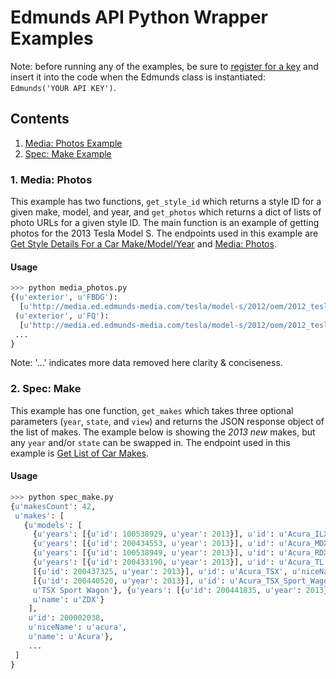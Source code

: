 # Edmunds API Python Wrapper Examples

Note: before running any of the examples, be sure to [register for a key](http://edmunds.mashery.com/member/register/) and insert it into the code when the Edmunds class is instantiated: `Edmunds('YOUR API KEY')`.

## Contents
1. [Media: Photos Example](#1-media-photos)
2. [Spec: Make Example](#2-spec-make)

### 1. Media: Photos

This example has two functions, `get_style_id` which returns a style ID for a given make, model, and year,
and `get_photos` which returns a dict of lists of photo URLs for a given style ID. 
The main function is an example of getting photos for the 2013 Tesla Model S.
The endpoints used in this example are [Get Style Details For a Car Make/Model/Year](http://developer.edmunds.com/api-documentation/vehicle/spec_model_year/v2/02_year_details/api-description.html) and 
[Media: Photos](http://developer.edmunds.com/api-documentation/vehicle/media_photos/v1/index.html).

#### Usage
```python
>>> python media_photos.py
{(u'exterior', u'FBDG'): 
  [u'http://media.ed.edmunds-media.com/tesla/model-s/2012/oem/2012_tesla_model-s_sedan_signature_fbdg_oem_2_396.jpg', u'http://media.ed.edmunds-media.com/tesla/model-s/2012/oem/2012_tesla_model-s_sedan_signature_fbdg_oem_2_87.jpg', ..., u'http://media.ed.edmunds-media.com/tesla/model-s/2012/oem/2012_tesla_model-s_sedan_signature_fbdg_oem_2_131.jpg'],
 (u'exterior', u'FQ'): 
  [u'http://media.ed.edmunds-media.com/tesla/model-s/2012/oem/2012_tesla_model-s_sedan_signature_fq_oem_17_300.jpg', u'http://media.ed.edmunds-media.com/tesla/model-s/2012/oem/2012_tesla_model-s_sedan_signature_fq_oem_17_175.jpg', ..., u'http://media.ed.edmunds-media.com/tesla/model-s/2012/oem/2012_tesla_model-s_sedan_signature_fq_oem_18_2048.jpg'],
 ...
}
```
Note: '...' indicates more data removed here clarity & conciseness.

### 2. Spec: Make

This example has one function, `get_makes` which takes three optional parameters (`year`, `state`, and `view`) and returns the JSON response object of the list of makes. The example below is showing the *2013 new* makes, but any `year` and/or `state` can be swapped in. The endpoint used in this example is [Get List of Car Makes](http://developer.edmunds.com/api-documentation/vehicle/spec_make/v2/01_list_of_makes/api-description.html).

#### Usage

```python
>>> python spec_make.py
{u'makesCount': 42, 
 u'makes': [
   {u'models': [
     {u'years': [{u'id': 100538929, u'year': 2013}], u'id': u'Acura_ILX', u'niceName': u'ilx', u'name': u'ILX'},
     {u'years': [{u'id': 200434553, u'year': 2013}], u'id': u'Acura_MDX', u'niceName': u'mdx', u'name': u'MDX'},
     {u'years': [{u'id': 100538949, u'year': 2013}], u'id': u'Acura_RDX', u'niceName': u'rdx', u'name': u'RDX'},
     {u'years': [{u'id': 200433190, u'year': 2013}], u'id': u'Acura_TL', u'niceName': u'tl', u'name': u'TL'}, {u'years':
     [{u'id': 200437325, u'year': 2013}], u'id': u'Acura_TSX', u'niceName': u'tsx', u'name': u'TSX'}, {u'years':
     [{u'id': 200440520, u'year': 2013}], u'id': u'Acura_TSX_Sport_Wagon', u'niceName': u'tsx-sport-wagon', u'name':
     u'TSX Sport Wagon'}, {u'years': [{u'id': 200441835, u'year': 2013}], u'id': u'Acura_ZDX', u'niceName': u'zdx',
     u'name': u'ZDX'}
    ], 
    u'id': 200002038, 
    u'niceName': u'acura', 
    u'name': u'Acura'},
    ...
 ]
}
